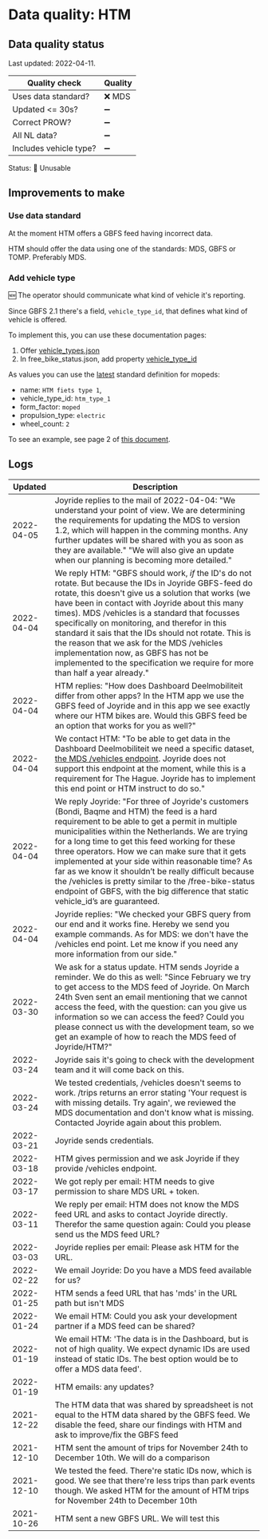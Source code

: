# Data quality: HTM

## Data quality status

Last updated: 2022-04-11.

| **Quality check**           | **Quality**
| --                          | --          |
| Uses data standard?         | ❌ MDS
| Updated <= 30s?             | ➖
| Correct PROW?               | ➖
| All NL data?                | ➖
| Includes vehicle type?      | ➖

Status: 🔴 Unusable

## Improvements to make

### Use data standard

At the moment HTM offers a GBFS feed having incorrect data.

HTM should offer the data using one of the standards: MDS, GBFS or TOMP. Preferably MDS.

### Add vehicle type

🆕 The operator should communicate what kind of vehicle it's reporting. 

Since GBFS 2.1 there's a field, `vehicle_type_id`, that defines what kind of vehicle is offered.

To implement this, you can use these documentation pages: 

1. Offer [vehicle_types.json](https://github.com/NABSA/gbfs/blob/master/gbfs.md#vehicle_typesjson-added-in-v21)
2. In free_bike_status.json, add property [vehicle_type_id](https://github.com/NABSA/gbfs/blob/master/gbfs.md#free_bike_statusjson)

As values you can use the [latest](https://github.com/NABSA/gbfs/pull/370) standard definition for mopeds:

- name: `HTM fiets type 1`,
- vehicle_type_id: `htm_type_1`
- form_factor: `moped`
- propulsion_type: `electric`
- wheel_count: `2`

To see an example, see page 2 of [this document](https://docs.google.com/document/d/1P_oDBnFvr9qzo0_5YbnrCDYptFQV9ZUOJGfi8ACD1GE/edit?usp=sharing).


## Logs

| Updated    | Description
| ----       | ---
| 2022-04-05 | Joyride replies to the mail of 2022-04-04: "We understand your point of view. We are determining the requirements for updating the MDS to version 1.2, which will happen in the comming months. Any further updates will be shared with you as soon as they are available." "We will also give an update when our planning is becoming more detailed."
| 2022-04-04 | We reply HTM: "GBFS should work, _if_ the ID's do not rotate. But because the IDs in Joyride GBFS-feed do rotate, this doesn't give us a solution that works (we have been in contact with Joyride about this many times). MDS /vehicles is a standard that focusses specifically on monitoring, and therefor in this standard it sais that the IDs should not rotate. This is the reason that we ask for the MDS /vehicles implementation now, as GBFS has not be implemented to the specification we require for more than half a year already."
| 2022-04-04 | HTM replies: "How does Dashboard Deelmobiliteit differ from other apps? In the HTM app we use the GBFS feed of Joyride and in this app we see exactly where our HTM bikes are. Would this GBFS feed be an option that works for you as well?"
| 2022-04-04 | We contact HTM: "To be able to get data in the Dashboard Deelmobiliteit we need a specific dataset, [the MDS /vehicles endpoint](https://github.com/openmobilityfoundation/mobility-data-specification/blob/main/provider/README.md#vehicles). Joyride does not support this endpoint at the moment, while this is a requirement for The Hague. Joyride has to implement this end point or HTM instruct to do so."
| 2022-04-04 | We reply Joyride: "For three of Joyride's customers (Bondi, Baqme and HTM) the feed is a hard requirement to be able to get a permit in multiple municipalities within the Netherlands. We are trying for a long time to get this feed working for these three operators. How we can make sure that it gets implemented at your side within reasonable time? As far as we know it shouldn’t be really difficult because the /vehicles is pretty similar to the /free-bike-status endpoint of GBFS, with the big difference that static vehicle_id’s are guaranteed. 
| 2022-04-04 | Joyride replies: "We checked your GBFS query from our end and it works fine. Hereby we send you example commands. As for MDS: we don't have the /vehicles end point. Let me know if you need any more information from our side."
| 2022-03-30 | We ask for a status update. HTM sends Joyride a reminder. We do this as well: "Since February we try to get access to the MDS feed of Joyride. On March 24th Sven sent an email mentioning that we cannot access the feed, with the question: can you give us information so we can access the feed? Could you please connect us with the development team, so we get an example of how to reach the MDS feed of Joyride/HTM?"
| 2022-03-24 | Joyride sais it's going to check with the development team and it will come back on this.
| 2022-03-24 | We tested credentials, /vehicles doesn't seems to work. /trips returns an error stating 'Your request is with missing details. Try again', we reviewed the MDS documentation and don't know what is missing. Contacted Joyride again about this problem. 
| 2022-03-21 | Joyride sends credentials.
| 2022-03-18 | HTM gives permission and we ask Joyride if they provide /vehicles endpoint.
| 2022-03-17 | We got reply per email: HTM needs to give permission to share MDS URL + token.
| 2022-03-11 | We reply per email: HTM does not know the MDS feed URL and asks to contact Joyride directly. Therefor the same question again: Could you please send us the MDS feed URL?
| 2022-03-03 | Joyride replies per email: Please ask HTM for the URL.
| 2022-02-22 | We email Joyride: Do you have a MDS feed available for us?
| 2022-01-25 | HTM sends a feed URL that has 'mds' in the URL path but isn't MDS
| 2022-01-24 | We email HTM: Could you ask your development partner if a MDS feed can be shared?
| 2022-01-19 | We email HTM: 'The data is in the Dashboard, but is not of high quality. We expect dynamic IDs are used instead of static IDs. The best option would be to offer a MDS data feed'.
| 2022-01-19 | HTM emails: any updates?
| 2021-12-22 | The HTM data that was shared by spreadsheet is not equal to the HTM data shared by the GBFS feed. We disable the feed, share our findings with HTM and ask to improve/fix the GBFS feed
| 2021-12-10 | HTM sent the amount of trips for November 24th to December 10th. We will do a comparison
| 2021-12-10 | We tested the feed. There're static IDs now, which is good. We see that there're less trips than park events though. We asked HTM for the amount of HTM trips for November 24th to December 10th
| 2021-10-26 | HTM sent a new GBFS URL. We will test this
